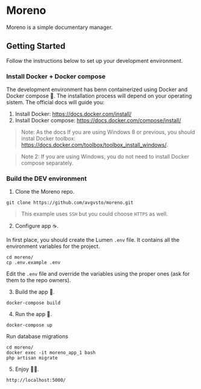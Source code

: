 # Moreno

Moreno is a simple documentary manager.

## Getting Started

Follow the instructions below to set up your development environment.

### Install Docker + Docker compose

The development environment has benn containerized using Docker and Docker compose 🐋.
The installation process will depend on your operating sistem. The official docs will guide you:

1. Install Docker: https://docs.docker.com/install/
2. Install Docker compose: https://docs.docker.com/compose/install/

> Note: As the docs If you are using Windows 8 or previous, you should instal Docker toolbox: https://docs.docker.com/toolbox/toolbox_install_windows/.

> Note 2: If you are using Windows, you do not need to install Docker compose separately.

### Build the DEV environment

1. Clone the Moreno repo.
```
git clone https://github.com/avgvsto/moreno.git
```
> This example uses `SSH` but you could choose `HTTPS` as well.

2. Configure app ☕️.

In first place, you should create the Lumen `.env` file. It contains all the environment variables for the project.
```
cd moreno/
cp .env.example .env
```

Edit the `.env` file and override the variables using the proper ones (ask for them to the repo owners).

3. Build the app 🔨.
```
docker-compose build
```

4. Run the app 🚀.
```
docker-compose up
```

Run database migrations
```
cd moreno/
docker exec -it moreno_app_1 bash
php artisan migrate
```

5. Enjoy 🙌🏼.
```
http://localhost:5000/
```
